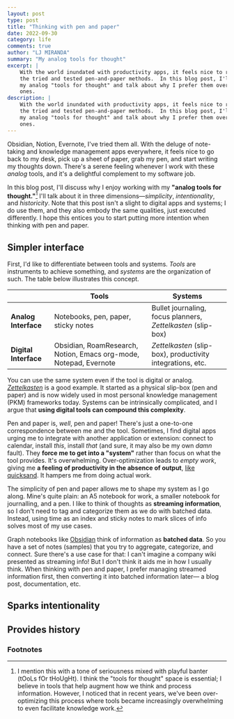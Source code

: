 ```yaml
---
layout: post
type: post
title: "Thinking with pen and paper"
date: 2022-09-30
category: life
comments: true
author: "LJ MIRANDA"
summary: "My analog tools for thought"
excerpt: |
    With the world inundated with productivity apps, it feels nice to return to
    the tried and tested pen-and-paper methods.  In this blog post, I'll share
    my analog "tools for thought" and talk about why I prefer them over digital
    ones.
description: |
    With the world inundated with productivity apps, it feels nice to return to
    the tried and tested pen-and-paper methods.  In this blog post, I'll share
    my analog "tools for thought" and talk about why I prefer them over digital
    ones.
---
```


<span class="firstcharacter">O</span>bsidian, Notion, Evernote, I've tried them
all. With the deluge of note-taking and knowledge management apps everywhere, it
feels nice to go back to my desk, pick up a sheet of paper, grab my pen, and
start writing my thoughts down. There's a serene feeling whenever I work with
these *analog* tools, and it's a delightful complement to my software job.

In this blog post, I'll discuss why I enjoy working with my **"analog tools for
thought."**[^1] I'll talk about it in three dimensions&mdash;*simplicity*,
*intentionality*, and *historicity*. Note that this post isn't a slight to
digital apps and systems; I do use them, and they also embody the same
qualities, just executed differently. I hope this entices you to start putting
more intention when thinking with pen and paper.

## Simpler interface

First, I'd like to differentiate between tools and systems. *Tools* are
instruments to achieve something, and *systems* are the organization of such.
The table below illustrates this concept.

|         | Tools                                    | Systems                                                    |
|---------|------------------------------------------|------------------------------------------------------------|
| **Analog Interface**  | Notebooks, pen, paper, sticky notes      | Bullet journaling, focus planners, *Zettelkasten* (slip-box) |
| **Digital Interface** | Obsidian, RoamResearch, Notion, Emacs org-mode, Notepad, Evernote | *Zettelkasten* (slip-box), productivity integrations, etc.   |


You can use the same system even if the tool is digital or analog.
[*Zettelkasten*](https://en.wikipedia.org/wiki/Zettelkasten) is a good example.
It started as a physical slip-box (pen and paper) and is now widely used in most
personal knowledge management (PKM) frameworks today. Systems can be
intrinsically complicated, and I argue that **using digital tools can compound
this complexity**.

Pen and paper is, *well*, pen and paper! There's just a one-to-one
correspondence between me and the tool. Sometimes, I find digital apps urging me
to integrate with another application or extension: connect to calendar, install
*this*, install *that* (and sure, it may also be my own *damn* fault). They
**force me to get into a "system"** rather than focus on what the tool provides.
It's overwhelming. Over-optimization leads to *empty work*, giving me **a
feeling of productivity in the absence of output**, [like
quicksand](https://twitter.com/kevinbaker/status/1433167944243159045?s=20&t=oNGbYy5v2Sr4KdQehebfew).
It hampers me from doing actual work.

<!-- picture of blank midori -->

The simplicity of pen and paper allows me to shape my system as I go along.
Mine's quite plain: an A5 notebook for work, a smaller notebook for
journalling, and a pen. I like to think of thoughts as **streaming
information**, so I don't need to tag and categorize them as we do with batched
data. Instead, using time as an index and sticky notes to mark slices of info
solves most of my use cases.

<!-- picture of midori with different numbers -->

Graph notebooks like [Obsidian](https://obsidian.md/) think of information as
**batched data**. So you have a set of notes (samples) that you try to
aggregate, categorize, and connect.  Sure there's a use case for that: I can't
imagine a company wiki presented as streaming info!  But I don't think it aids
me in how I usually think. When thinking with pen and paper, I prefer managing
streamed information first, then converting it into batched information
later&mdash; a blog post, documentation, etc.

<!-- my obsidian graph? -->
<!-- more pictures of notebooks? maybe your web notebooks -->


## Sparks intentionality

## Provides history



[^1]:

    I mention this with a tone of seriousness mixed with playful banter (tOoLs fOr tHoUgHt). I think
    the "tools for thought" space is essential; I believe in tools that help
    augment how we think and process information. However, I noticed that in recent
    years, we've been over-optimizing this process where tools became increasingly
    overwhelming to even facilitate knowledge work.



### Footnotes